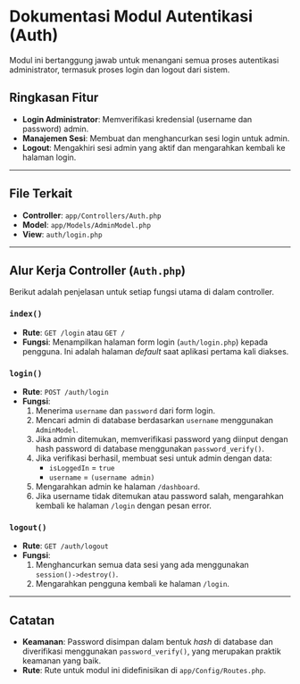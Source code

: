 # Dokumentasi Modul Autentikasi (Auth)

Modul ini bertanggung jawab untuk menangani semua proses autentikasi administrator, termasuk proses login dan logout dari sistem.

## Ringkasan Fitur

- **Login Administrator**: Memverifikasi kredensial (username dan password) admin.
- **Manajemen Sesi**: Membuat dan menghancurkan sesi login untuk admin.
- **Logout**: Mengakhiri sesi admin yang aktif dan mengarahkan kembali ke halaman login.

---

## File Terkait

- **Controller**: `app/Controllers/Auth.php`
- **Model**: `app/Models/AdminModel.php`
- **View**: `auth/login.php`

---

## Alur Kerja Controller (`Auth.php`)

Berikut adalah penjelasan untuk setiap fungsi utama di dalam controller.

### `index()`
- **Rute**: `GET /login` atau `GET /`
- **Fungsi**: Menampilkan halaman form login (`auth/login.php`) kepada pengguna. Ini adalah halaman *default* saat aplikasi pertama kali diakses.

### `login()`
- **Rute**: `POST /auth/login`
- **Fungsi**:
    1.  Menerima `username` dan `password` dari form login.
    2.  Mencari admin di database berdasarkan `username` menggunakan `AdminModel`.
    3.  Jika admin ditemukan, memverifikasi password yang diinput dengan hash password di database menggunakan `password_verify()`.
    4.  Jika verifikasi berhasil, membuat sesi untuk admin dengan data:
        - `isLoggedIn` = `true`
        - `username` = `(username admin)`
    5.  Mengarahkan admin ke halaman `/dashboard`.
    6.  Jika username tidak ditemukan atau password salah, mengarahkan kembali ke halaman `/login` dengan pesan error.

### `logout()`
- **Rute**: `GET /auth/logout`
- **Fungsi**:
    1.  Menghancurkan semua data sesi yang ada menggunakan `session()->destroy()`.
    2.  Mengarahkan pengguna kembali ke halaman `/login`.

---

## Catatan

- **Keamanan**: Password disimpan dalam bentuk *hash* di database dan diverifikasi menggunakan `password_verify()`, yang merupakan praktik keamanan yang baik.
- **Rute**: Rute untuk modul ini didefinisikan di `app/Config/Routes.php`.

